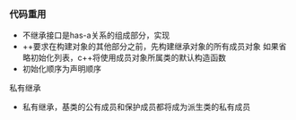 ### 代码重用
* 不继承接口是has-a关系的组成部分，实现  
* ++要求在构建对象的其他部分之前，先构建继承对象的所有成员对象
如果省略初始化列表，c++将使用成员对象所属类的默认构造函数
* 初始化顺序为声明顺序

私有继承
>
* 私有继承，基类的公有成员和保护成员都将成为派生类的私有成员
>